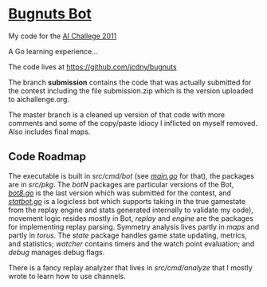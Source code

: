 # [Bugnuts Bot](http://aichallenge.org/profile.php?user=33)

My code for the [AI Challege 2011](http://aichallenge.org)

A Go learning experience...

The code lives at https://github.com/jcdny/bugnuts

The branch __submission__ contains the code that was actually
submitted for the contest including the file submission.zip which is
the version uploaded to aichallenge.org.

The master branch is a cleaned up version of that code with more
comments and some of the copy/paste idiocy I inflicted on myself
removed.  Also includes final maps.

## Code Roadmap

The executable is built in _src/cmd/bot_ (see
[*main.go*](https://github.com/jcdny/bugnuts/blob/master/src/cmd/bot/main.go)
for that), the packages are in _src/pkg_.  The _botN_ packages are
particular versions of the Bot,
[*bot8.go*](https://github.com/jcdny/bugnuts/blob/master/src/pkg/bot8/bot8.go)
is the last version which was submitted for the contest, and
[*statbot.go*](https://github.com/jcdny/bugnuts/blob/master/src/pkg/statbot/statbot.go)
is a logicless bot which supports taking in the true gamestate from
the replay engine and stats generated internally to validate my code),
movement logic resides mostly in Bot<N>, _replay_ and _engine_ are the
packages for implementing replay parsing. Symmetry analysis lives
partly in _maps_ and partly in _torus_.  The _state_ package handles
game state updating, metrics, and statistics; _watcher_ contains
timers and the watch point evaluation; and _debug_ manages debug
flags.

There is a fancy replay analyzer that lives in _src/cmd/analyze_ that I
mostly wrote to learn how to use channels.








